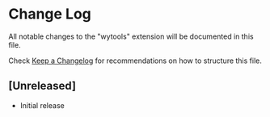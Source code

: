 # Change Log
All notable changes to the "wytools" extension will be documented in this file.

Check [Keep a Changelog](http://keepachangelog.com/) for recommendations on how to structure this file.

## [Unreleased]
- Initial release